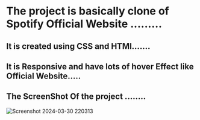# The project is basically clone of Spotify Official Website .........
## It is created using CSS and HTMl.......
## It is Responsive and have lots of hover Effect like Official Website.....
## The  ScreenShot Of the project ........
![Screenshot 2024-03-30 220313](https://github.com/aadil007srm/Spotify_clone/assets/157161834/0ac34489-c614-4f73-88d5-23d4cdf1b844)
